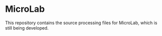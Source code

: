 # MicroLab

This repository contains the source processing files for MicroLab, which is still being developed.
